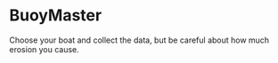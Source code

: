 # BuoyMaster
Choose your boat and collect the data, but be careful about how much erosion you cause.
